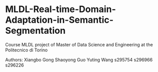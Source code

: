 # MLDL-Real-time-Domain-Adaptation-in-Semantic-Segmentation
Course MLDL project of Master of Data Science and Engineering at the Politecnico di Torino

Authors:
  Xiangbo Gong      Shaoyong Guo      Yuting Wang
  s295754           s296966           s296226
